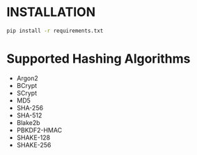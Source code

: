 # INSTALLATION

```bash
pip install -r requirements.txt
```

# Supported Hashing Algorithms

- Argon2
- BCrypt
- SCrypt
- MD5
- SHA-256
- SHA-512
- Blake2b
- PBKDF2-HMAC
- SHAKE-128
- SHAKE-256
